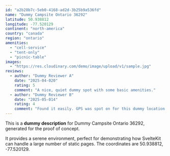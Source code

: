 ```yaml
---
id: "a2b28b7c-5eb0-4168-ad2d-3b25b9a536fd"
name: "Dummy Campsite Ontario 36292"
latitude: 50.938812
longitude: -77.520129
continent: "north-america"
country: "canada"
region: "ontario"
amenities:
  - "cell-service"
  - "tent-only"
  - "picnic-table"
images:
  - "https://res.cloudinary.com/demo/image/upload/v1/sample.jpg"
reviews:
  - author: "Dummy Reviewer A"
    date: "2025-04-020"
    rating: 5
    comment: "A nice, quiet dummy spot with some basic amenities."
  - author: "Dummy Reviewer B"
    date: "2025-05-014"
    rating: 4
    comment: "Found it easily. GPS was spot on for this dummy location."
---
```


This is a **dummy description** for Dummy Campsite Ontario 36292, generated for the proof of concept.

It provides a serene environment, perfect for demonstrating how SvelteKit can handle a large number of static pages. The coordinates are 50.938812, -77.520129.
